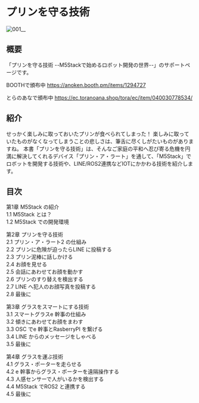 # プリンを守る技術  

![001__](https://user-images.githubusercontent.com/31365453/55197680-9ed3dc00-51f6-11e9-9458-941c1f5f4a52.png)  


## 概要  
「プリンを守る技術 --M5Stackで始めるロボット開発の世界--」のサポートページです。  
 
 BOOTHで頒布中
 https://anoken.booth.pm/items/1294727

 とらのあなで頒布中
 https://ec.toranoana.shop/tora/ec/item/040030778534/
 
## 紹介  
せっかく楽しみに取っておいたプリンが食べられてしまった！ 楽しみに取っていたものがなくなってしまうことの悲しさは、筆舌に尽くしがたいものがありますね。 本書「プリンを守る技術」は、そんなご家庭の平和へ忍び寄る危機を円満に解決してくれるデバイス「プリン・ア・ラート」を通して、「M5Stack」でロボットを開発する技術や、LINE/ROS2連携などIOTにかかわる技術を紹介します。  


## 目次  
  
第1章 M5Stack の紹介  
1.1 M5Stack とは？   
1.2 M5Stack での開発環境  
  
第2章 プリンを守る技術  
2.1 プリン・ア・ラート2 の仕組み  
2.2 プリンに危険が迫ったらLINE に投稿する  
2.3 プリン泥棒に話しかける  
2.4 お顔を見せる  
2.5 会話にあわせてお顔を動かす  
2.6 プリンのすり替えを検出する  
2.7 LINE へ犯人のお顔写真を投稿する  
2.8 最後に  
  
第3章 グラスをスマートにする技術  
3.1 スマートグラスe 幹事の仕組み  
3.2 傾きにあわせてお顔をまわす  
3.3 OSC でe 幹事とRasberryPI を繋げる  
3.4 LINE からのメッセージをしゃべる  
3.5 最後に  
  
第4章 グラスを運ぶ技術  
4.1 グラス・ポーターを走らせる  
4.2 e 幹事からグラス・ポーターを遠隔操作する  
4.3 人感センサーで人がいるかを検出する  
4.4 M5Stack でROS2 と連携する  
4.5 最後に  
